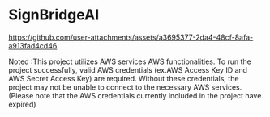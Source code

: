 # SignBridgeAI



https://github.com/user-attachments/assets/a3695377-2da4-48cf-8afa-a913fad4cd46



Noted :This project utilizes AWS services AWS functionalities. To run the project successfully, valid AWS credentials (ex.AWS Access Key ID and AWS Secret Access Key) are required. Without these credentials, the project may not be unable to connect to the necessary AWS services. (Please note that the AWS credentials currently included in the project have expired)

